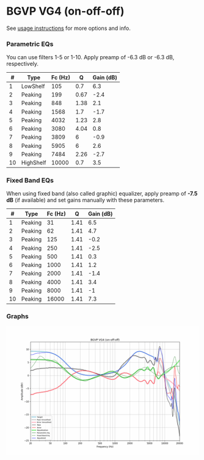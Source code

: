 # BGVP VG4 (on-off-off)
See [usage instructions](https://github.com/jaakkopasanen/AutoEq#usage) for more options and info.

### Parametric EQs
You can use filters 1-5 or 1-10. Apply preamp of -6.3 dB or -6.3 dB, respectively.

|   # | Type      |   Fc (Hz) |    Q |   Gain (dB) |
|-----|-----------|-----------|------|-------------|
|   1 | LowShelf  |       105 | 0.7  |         6.3 |
|   2 | Peaking   |       199 | 0.67 |        -2.4 |
|   3 | Peaking   |       848 | 1.38 |         2.1 |
|   4 | Peaking   |      1568 | 1.7  |        -1.7 |
|   5 | Peaking   |      4032 | 1.23 |         2.8 |
|   6 | Peaking   |      3080 | 4.04 |         0.8 |
|   7 | Peaking   |      3809 | 6    |        -0.9 |
|   8 | Peaking   |      5905 | 6    |         2.6 |
|   9 | Peaking   |      7484 | 2.26 |        -2.7 |
|  10 | HighShelf |     10000 | 0.7  |         3.5 |

### Fixed Band EQs
When using fixed band (also called graphic) equalizer, apply preamp of **-7.5 dB** (if available) and set gains manually with these parameters.

|   # | Type    |   Fc (Hz) |    Q |   Gain (dB) |
|-----|---------|-----------|------|-------------|
|   1 | Peaking |        31 | 1.41 |         6.5 |
|   2 | Peaking |        62 | 1.41 |         4.7 |
|   3 | Peaking |       125 | 1.41 |        -0.2 |
|   4 | Peaking |       250 | 1.41 |        -2.5 |
|   5 | Peaking |       500 | 1.41 |         0.3 |
|   6 | Peaking |      1000 | 1.41 |         1.2 |
|   7 | Peaking |      2000 | 1.41 |        -1.4 |
|   8 | Peaking |      4000 | 1.41 |         3.4 |
|   9 | Peaking |      8000 | 1.41 |        -1   |
|  10 | Peaking |     16000 | 1.41 |         7.3 |

### Graphs
![](./BGVP%20VG4%20(on-off-off).png)
